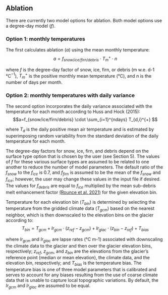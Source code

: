 ## Ablation
There are currently two model options for ablation. Both model options use a degree-day model ($f$). 

### Option 1: monthly temperatures
The first calculates ablation ($a$) using the mean monthly temperature:
$$a=f_{snow/ice/firn/debris} \cdot T_{m}^{+} \cdot n$$

where $f$ is the degree-day factor of snow, ice, firn, or debris (m w.e. d-1 °C$^{-1}$), $T_{m}^{+}$ is the positive monthly mean temperature (°C), and $n$ is the number of days per month. 

### Option 2: monthly temperatures with daily variance
The second option incorporates the daily variance associated with the temperature for each month according to Huss and Hock (2015):
$$a=f_{snow/ice/firn/debris} \cdot \sum_{i=1}^{ndays} T_{d,i}^{+} $$

where $T_{d}$ is the daily positive mean air temperature and is estimated by superimposing random variability from the standard deviation of the daily temperature for each month.

The degree-day factors for snow, ice, firn, and debris depend on the surface type option that is chosen by the user (see Section 5). The values of $f$ for these various surface types are assumed to be related to one another to reduce the number of model parameters. The default ratio of the $f_{snow}$ to the $f_{ice}$ is 0.7, and $f_{firn}$ is assumed to be the mean of the $f_{snow}$ and $f_{ice}$; however, the user may change these values in the input file if desired. The values for $f_{debris}$ are equal to $f_{ice}$ multiplied by the mean sub-debris melt enhancement factor [(Rounce et al. 2021)](https://agupubs.onlinelibrary.wiley.com/doi/full/10.1029/2020GL091311) for the given elevation bin.

Temperature for each elevation bin ($T_{bin}$) is determined by selecting the temperature from the gridded climate data ($T_{gcm}$) based on the nearest neighbor, which is then downscaled to the elevation bins on the glacier according to:
$$T_{bin} = T_{gcm} + lr_{gcm} \cdot (z_{ref} - z_{gcm}) + lr_{glac} \cdot (z_{bin} - z_{ref}) + T_{bias}$$

where $lr_{gcm}$ and $lr_{glac}$ are lapse rates (°C m-1) associated with downscaling the climate data to the glacier and then over the glacier elevation bins, respectively; $z_{ref}$, $z_{gcm}$, and $z_{bin}$ are the elevations from the glacier’s reference point (median or mean elevation), the climate data, and the elevation bin, respectively; and $T_{bias}$ is the temperature bias. The temperature bias is one of three model parameters that is calibrated and serves to account for any biases resulting from the use of coarse climate data that is unable to capture local topographic variations. By default, the $lr_{gcm}$ and $lr_{glac}$ are assumed to be equal.